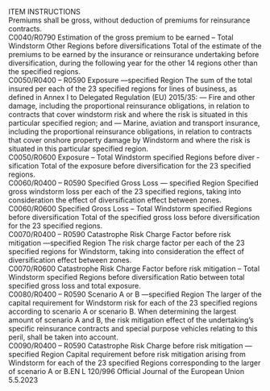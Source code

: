  
ITEM  INSTRUCTIONS  
Premiums shall be gross, without deduction of premiums for reinsurance 
contracts.  
C0040/R0790  Estimation of the gross 
premium to be earned – Total 
Windstorm Other Regions 
before diversifications  Total of the estimate of the premiums to be earned by the insurance or 
reinsurance undertaking before diversification, during the following year for the 
other 14 regions other than the specified regions.  
C0050/R0400 – 
R0590  Exposure —specified Region  The sum of the total insured per each of the 23 specified regions for lines of 
business, as defined in Annex I to Delegated Regulation (EU) 2015/35: 
— Fire and other damage, including the proportional reinsurance obligations, in 
relation to contracts that cover windstorm risk and where the risk is situated 
in this particular specified region; and 
— Marine, aviation and transport insurance, including the proportional 
reinsurance obligations, in relation to contracts that cover onshore property 
damage by Windstorm and where the risk is situated in this particular 
specified region.  
C0050/R0600  Exposure – Total Windstorm 
specified Regions before diver ­
sification  Total of the exposure before diversification for the 23 specified regions.  
C0060/R0400 – 
R0590  Specified Gross Loss — 
specified Region  Specified gross windstorm loss per each of the 23 specified regions, taking into 
consideration the effect of diversification effect between zones.  
C0060/R0600  Specified Gross Loss – Total 
Windstorm specified Regions 
before diversification  Total of the specified gross loss before diversification for the 23 specified regions.  
C0070/R0400 – 
R0590  Catastrophe Risk Charge 
Factor before risk mitigation 
—specified Region  The risk charge factor per each of the 23 specified regions for Windstorm, taking 
into consideration the effect of diversification effect between zones.  
C0070/R0600  Catastrophe Risk Charge 
Factor before risk mitigation – 
Total Windstorm specified 
Regions before diversification  Ratio between total specified gross loss and total exposure.  
C0080/R0400 – 
R0590  Scenario A or B —specified 
Region  The larger of the capital requirement for Windstorm risk for each of the 23 
specified regions according to scenario A or scenario B. 
When determining the largest amount of scenario A and B, the risk mitigation 
effect of the undertaking’s specific reinsurance contracts and special purpose 
vehicles relating to this peril, shall be taken into account.  
C0090/R0400 – 
R0590  Catastrophe Risk Charge 
before risk mitigation — 
specified Region  Capital requirement before risk mitigation arising from Windstorm for each of the 
23 specified Regions corresponding to the larger of scenario A or B.EN  L 120/996 Official Journal of the European Union 5.5.2023